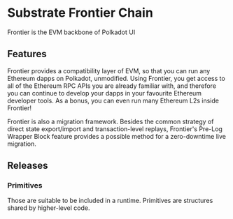 # Substrate Frontier Chain

Frontier is the EVM backbone of Polkadot UI

## Features

Frontier provides a compatibility layer of EVM, so that you can run any Ethereum
dapps on Polkadot, unmodified. Using Frontier, you get access to all of the
Ethereum RPC APIs you are already familiar with, and therefore you can continue
to develop your dapps in your favourite Ethereum developer tools. As a bonus,
you can even run many Ethereum L2s inside Frontier!

Frontier is also a migration framework. Besides the common strategy of direct
state export/import and transaction-level replays, Frontier's Pre-Log Wrapper
Block feature provides a possible method for a zero-downtime live migration.

## Releases

### Primitives

Those are suitable to be included in a runtime. Primitives are structures shared
by higher-level code.

